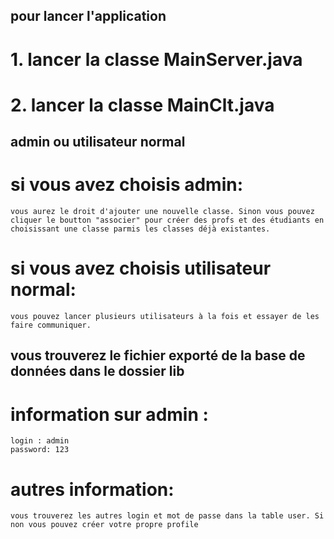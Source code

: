 ## pour lancer l'application

# 1. lancer la classe MainServer.java

# 2. lancer la classe MainClt.java


## admin ou utilisateur normal

# si vous avez choisis admin:

    vous aurez le droit d'ajouter une nouvelle classe. Sinon vous pouvez cliquer le boutton "associer" pour créer des profs et des étudiants en choisissant une classe parmis les classes déjà existantes.


# si vous avez choisis utilisateur normal:

    vous pouvez lancer plusieurs utilisateurs à la fois et essayer de les faire communiquer.

## vous trouverez le fichier exporté de la base de données dans le dossier lib

# information sur admin :
    login : admin
    password: 123

# autres information:
    vous trouverez les autres login et mot de passe dans la table user. Si non vous pouvez créer votre propre profile
